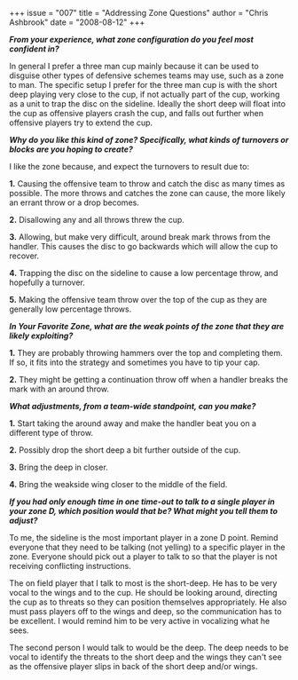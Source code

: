 +++
issue = "007"
title = "Addressing Zone Questions"
author = "Chris Ashbrook"
date = "2008-08-12"
+++

**_From your experience, what zone configuration do you feel most confident
in?_**  
  
In general I prefer a three man cup mainly because it can be used to disguise
other types of defensive schemes teams may use, such as a zone to man. The
specific setup I prefer for the three man cup is with the short deep playing
very close to the cup, if not actually part of the cup, working as a unit to
trap the disc on the sideline. Ideally the short deep will float into the cup
as offensive players crash the cup, and falls out further when offensive
players try to extend the cup.  
  
**_Why do you like this kind of zone? Specifically, what kinds of turnovers or
blocks are you hoping to create?_**  
  
I like the zone because, and expect the turnovers to result due to:  
  
**1.** Causing the offensive team to throw and catch the disc as many times as
possible. The more throws and catches the zone can cause, the more likely an
errant throw or a drop becomes.  
  
**2.** Disallowing any and all throws threw the cup.  
  
**3.** Allowing, but make very difficult, around break mark throws from the
handler. This causes the disc to go backwards which will allow the cup to
recover.  
  
**4.** Trapping the disc on the sideline to cause a low percentage throw, and
hopefully a turnover.  
  
**5.** Making the offensive team throw over the top of the cup as they are
generally low percentage throws.  
  
**_In Your Favorite Zone, what are the weak points of the zone that they are
likely exploiting?_**  
  
**1.** They are probably throwing hammers over the top and completing them. If
so, it fits into the strategy and sometimes you have to tip your cap.  
  
**2.** They might be getting a continuation throw off when a handler breaks
the mark with an around throw.  
  
**_What adjustments, from a team-wide standpoint, can you make?_**  
  
**1.** Start taking the around away and make the handler beat you on a
different type of throw.  
  
**2.** Possibly drop the short deep a bit further outside of the cup.  
  
**3.** Bring the deep in closer.  
  
**4.** Bring the weakside wing closer to the middle of the field.  
  
**_If you had only enough time in one time-out to talk to a single player in
your zone D, which position would that be? What might you tell them to
adjust?_**  
  
To me, the sideline is the most important player in a zone D point. Remind
everyone that they need to be talking (not yelling) to a specific player in
the zone. Everyone should pick out a player to talk to so that the player is
not receiving conflicting instructions.  
  
The on field player that I talk to most is the short-deep. He has to be very
vocal to the wings and to the cup. He should be looking around, directing the
cup as to threats so they can position themselves appropriately. He also must
pass players off to the wings and deep, so the communication has to be
excellent. I would remind him to be very active in vocalizing what he sees.  
  
The second person I would talk to would be the deep. The deep needs to be
vocal to identify the threats to the short deep and the wings they can't see
as the offensive player slips in back of the short deep and/or wings.
